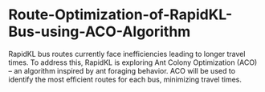 # Route-Optimization-of-RapidKL-Bus-using-ACO-Algorithm
RapidKL bus routes currently face inefficiencies leading to longer travel times. To address this, RapidKL is exploring Ant Colony Optimization (ACO) – an algorithm inspired by ant foraging behavior. ACO will be used to identify the most efficient routes for each bus, minimizing travel times. 

